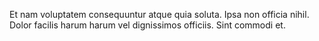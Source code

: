 Et nam voluptatem consequuntur atque quia soluta. Ipsa non officia nihil. Dolor facilis harum harum vel dignissimos officiis. Sint commodi et.